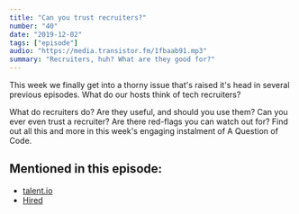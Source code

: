 ```yaml
---
title: "Can you trust recruiters?"
number: "40"
date: "2019-12-02"
tags: ["episode"]
audio: "https://media.transistor.fm/1fbaab91.mp3"
summary: "Recruiters, huh? What are they good for?"
---
```


This week we finally get into a thorny issue that's raised it's head in several previous episodes. What do our hosts think of tech recruiters?

What do recruiters do? Are they useful, and should you use them? Can you ever even trust a recruiter? Are there red-flags you can watch out for? Find out all this and more in this week's engaging instalment of A Question of Code. 

## Mentioned in this episode:

* [talent.io](https://www.talent.io/en/)
* [Hired](https://hired.co.uk/)
